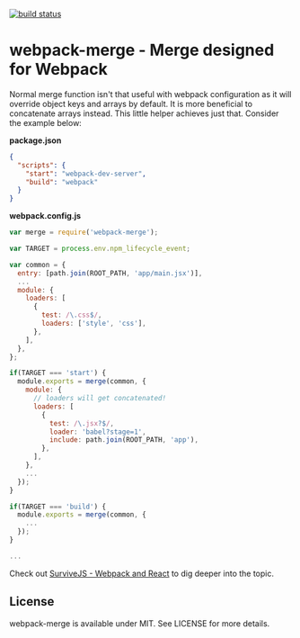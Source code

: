[![build status](https://secure.travis-ci.org/survivejs/webpack-merge.png)](http://travis-ci.org/survivejs/webpack-merge)
# webpack-merge - Merge designed for Webpack

Normal merge function isn't that useful with webpack configuration as it will override object keys and arrays by default. It is more beneficial to concatenate arrays instead. This little helper achieves just that. Consider the example below:

**package.json**

```json
{
  "scripts": {
    "start": "webpack-dev-server",
    "build": "webpack"
  }
}
```

**webpack.config.js**

```javascript
var merge = require('webpack-merge');

var TARGET = process.env.npm_lifecycle_event;

var common = {
  entry: [path.join(ROOT_PATH, 'app/main.jsx')],
  ...
  module: {
    loaders: [
      {
        test: /\.css$/,
        loaders: ['style', 'css'],
      },
    ],
  },
};

if(TARGET === 'start') {
  module.exports = merge(common, {
    module: {
      // loaders will get concatenated!
      loaders: [
        {
          test: /\.jsx?$/,
          loader: 'babel?stage=1',
          include: path.join(ROOT_PATH, 'app'),
        },
      ],
    },
    ...
  });
}

if(TARGET === 'build') {
  module.exports = merge(common, {
    ...
  });
}

...
```

Check out [SurviveJS - Webpack and React](http://survivejs.com/) to dig deeper into the topic.

## License

webpack-merge is available under MIT. See LICENSE for more details.


